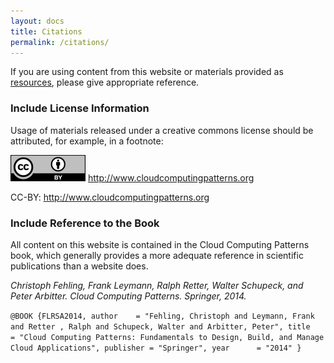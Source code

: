 ```yaml
---
layout: docs
title: Citations
permalink: /citations/
---
```


If you are using content from this website or materials provided as [resources](/resources/), please give appropriate reference.

### Include License Information
Usage of materials released under a creative commons license should be attributed, for example, in a footnote:

<img src="/img/cc-by.png" alt="CC-BY"> http://www.cloudcomputingpatterns.org

CC-BY: http://www.cloudcomputingpatterns.org 

### Include Reference to the Book
All content on this website is contained in the Cloud Computing Patterns book, which generally provides a more adequate reference in scientific publications than a website does.
 
*Christoph Fehling, Frank Leymann, Ralph Retter, Walter Schupeck, and Peter Arbitter. Cloud Computing Patterns. Springer, 2014.*

`@BOOK {FLRSA2014,
author    = "Fehling, Christoph and Leymann, Frank and Retter , Ralph and Schupeck, Walter and Arbitter, Peter",
title     = "Cloud Computing Patterns: Fundamentals to Design, Build, and Manage Cloud Applications",
publisher = "Springer",
year      = "2014"
}`

